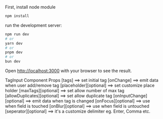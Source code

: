 First, install node module 
```bash
npm install
```


run the development server:

```bash
npm run dev
# or
yarn dev
# or
pnpm dev
# or
bun dev
```

Open [http://localhost:3000](http://localhost:3000) with your browser to see the result.

TagInput Component Props
[tags] ==> set initial tag
[onChange] ==> emit data when user add/remove tag
[placeholder][optional] ==> set customize place holder
[maxTags][optional] ==> set allow number of max tag
[allowDuplicates][optional] ==> set allow duplicate tag
[onInputChange][optional] ==> emit data when tag is changed
[onFocus][optional] ==> use when field is touched
[onBlur][optional] ==> use when field is untouched
[seperator][optional] ==> it's a customize delimiter eg. Enter, Comma etc.
